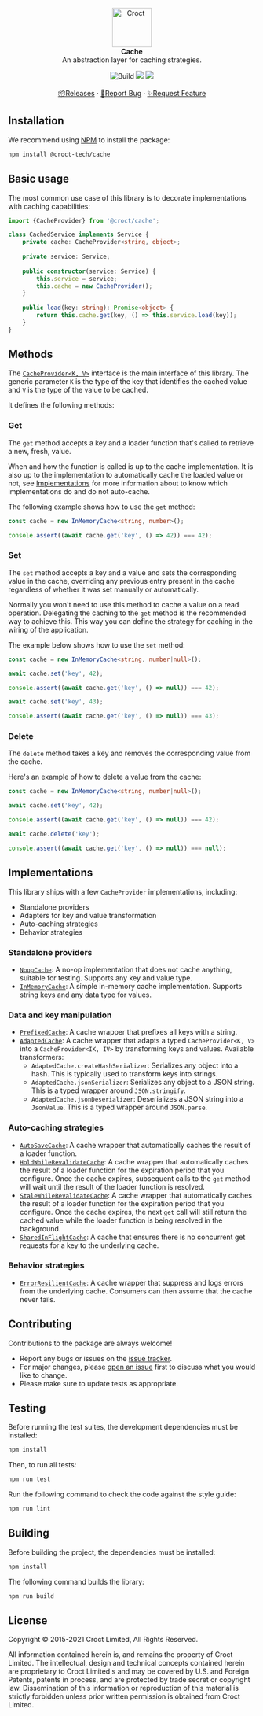 <p align="center">
    <a href="https://croct.com">
        <img src="https://cdn.croct.io/brand/logo/repo-icon-green.svg" alt="Croct" height="80"/>
    </a>
    <br />
    <strong>Cache</strong>
    <br />
    An abstraction layer for caching strategies.
</p>
<p align="center">
    <img alt="Build" src="https://github.com/croct-tech/cache-js/actions/workflows/validate-branch.yaml/badge.svg" />
    <a href="https://codeclimate.com/repos/621adab1f58476018c0002f1/test_coverage"><img src="https://api.codeclimate.com/v1/badges/44752b2e8f1f990799da/test_coverage" /></a>
    <a href="https://codeclimate.com/repos/621adab1f58476018c0002f1/maintainability"><img src="https://api.codeclimate.com/v1/badges/44752b2e8f1f990799da/maintainability" /></a>
    <br />
    <br />
    <a href="https://github.com/croct-tech/cache-js/releases">📦Releases</a>
    ·
    <a href="https://github.com/croct-tech/cache-js/issues/new?labels=bug&template=bug-report.md">🐞Report Bug</a>
    ·
    <a href="https://github.com/croct-tech/cache-js/issues/new?labels=enhancement&template=feature-request.md">✨Request Feature</a>
</p>

## Installation

We recommend using [NPM](https://www.npmjs.com) to install the package:

```sh
npm install @croct-tech/cache
```

## Basic usage 

The most common use case of this library is to decorate implementations with caching capabilities:

```ts
import {CacheProvider} from '@croct/cache';

class CachedService implements Service {
    private cache: CacheProvider<string, object>;
    
    private service: Service;
    
    public constructor(service: Service) {
        this.service = service;
        this.cache = new CacheProvider();
    }
    
    public load(key: string): Promise<object> {
        return this.cache.get(key, () => this.service.load(key));
    }
}
```

## Methods

The [`CacheProvider<K, V>`](src/cacheProvider.ts) interface is the main interface of this library. 
The generic parameter `K` is the type of the key that identifies the cached value and `V` is the type 
of the value to be cached.

It defines the following methods:

### Get

The `get` method accepts a key and a loader function that's called to retrieve a new, fresh, value.

When and how the function is called is up to the cache implementation. It is also up to the implementation
to automatically cache the loaded value or not, see [Implementations](#implementations) for more information
about to know which implementations do and do not auto-cache.

The following example shows how to use the `get` method:

```ts
const cache = new InMemoryCache<string, number>();

console.assert((await cache.get('key', () => 42)) === 42);
```

### Set

The `set` method accepts a key and a value and sets the corresponding value in the cache, overriding
any previous entry present in the cache regardless of whether it was set manually or automatically.

Normally you won't need to use this method to cache a value on a read operation. Delegating the caching
to the `get` method is the recommended way to achieve this. This way you can define the strategy for
caching in the wiring of the application.

The example below shows how to use the `set` method:

```ts
const cache = new InMemoryCache<string, number|null>();

await cache.set('key', 42);

console.assert((await cache.get('key', () => null)) === 42);

await cache.set('key', 43);

console.assert((await cache.get('key', () => null)) === 43);
```

### Delete

The `delete` method takes a key and removes the corresponding value from the cache.

Here's an example of how to delete a value from the cache:

```ts
const cache = new InMemoryCache<string, number|null>();

await cache.set('key', 42);

console.assert((await cache.get('key', () => null)) === 42);

await cache.delete('key');

console.assert((await cache.get('key', () => null)) === null);
```

## Implementations

This library ships with a few `CacheProvider` implementations, including:

- Standalone providers
- Adapters for key and value transformation
- Auto-caching strategies
- Behavior strategies

### Standalone providers

- [`NoopCache`](src/noop.ts): A no-op implementation that does not cache anything, suitable for testing. 
Supports any key and value type.
- [`InMemoryCache`](src/inMemory.ts): A simple in-memory cache implementation.
Supports string keys and any data type for values.

### Data and key manipulation

- [`PrefixedCache`](src/prefixed.ts): A cache wrapper that prefixes all keys with a string.
- [`AdaptedCache`](src/adapted.ts): A cache wrapper that adapts a typed `CacheProvider<K, V>` into a 
`CacheProvider<IK, IV>` by transforming keys and values. Available transformers:
     - `AdaptedCache.createHashSerializer`: Serializes any object into a hash. This is typically used to transform keys into strings.
     - `AdaptedCache.jsonSerializer`: Serializes any object to a JSON string. This is a typed wrapper around `JSON.stringify`.
     - `AdaptedCache.jsonDeserializer`: Deserializes a JSON string into a `JsonValue`. This is a typed wrapper around `JSON.parse`.
  
### Auto-caching strategies

- [`AutoSaveCache`](src/autoSave.ts): A cache wrapper that automatically caches the result of a loader function.
- [`HoldWhileRevalidateCache`](src/holdWhileRevalidate.ts): A cache wrapper that automatically caches the result of a 
loader function for the expiration period that you configure. Once the cache expires, subsequent calls to the `get`
method will wait until the result of the loader function is resolved.
- [`StaleWhileRevalidateCache`](src/staleWhileRevalidate.ts): A cache wrapper that automatically caches the result 
of a loader function for the expiration period that you configure. Once the cache expires, the next `get` call will 
still return the cached value while the loader function is being resolved in the background.
- [`SharedInFlightCache`](src/sharedInFlight.ts): A cache that ensures there is no concurrent get requests for a key to the underlying cache.

### Behavior strategies

- [`ErrorResilientCache`](src/errorResilient.ts): A cache wrapper that suppress and logs errors from the underlying cache. Consumers can then assume that the cache never fails.

## Contributing

Contributions to the package are always welcome! 

- Report any bugs or issues on the [issue tracker](https://github.com/croct-tech/cache-js/issues).
- For major changes, please [open an issue](https://github.com/croct-tech/cache-js/issues) first to discuss what you would like to change.
- Please make sure to update tests as appropriate.

## Testing

Before running the test suites, the development dependencies must be installed:

```sh
npm install
```

Then, to run all tests:

```sh
npm run test
```

Run the following command to check the code against the style guide:

```sh
npm run lint
```

## Building

Before building the project, the dependencies must be installed:

```sh
npm install
```

The following command builds the library:

```sh
npm run build
```

## License

Copyright © 2015-2021 Croct Limited, All Rights Reserved.

All information contained herein is, and remains the property of Croct Limited. The intellectual, design and technical concepts contained herein are proprietary to Croct Limited s and may be covered by U.S. and Foreign Patents, patents in process, and are protected by trade secret or copyright law. Dissemination of this information or reproduction of this material is strictly forbidden unless prior written permission is obtained from Croct Limited.
